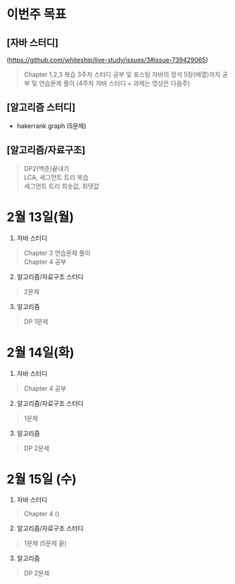# 이번주 목표  
## [자바 스터디]  
(https://github.com/whiteship/live-study/issues/3#issue-739429065)   
> Chapter 1,2,3 복습 
> 3주차 스터디 공부 및 포스팅 
> 자바의 정석 5장(배열)까지 공부 및 연습문제 풀이 (4주차 자바 스터디 + 과제는 영상은 다음주)

## [알고리즘 스터디]  

- hakerrank graph (5문제) 

## [알고리즘/자료구조]  

> DP2(백준)끝내기  
> LCA, 세그먼트 트리 복습  
> 세그먼트 트리 최솟값, 최댓값 

# 2월 13일(월)
1. 자바 스터디 
> Chapter 3 연습문제 풀이  
> Chapter 4 공부  

2. 알고리즘/자료구조 스터디  
> 2문제  

3. 알고리즘  
> DP 1문제

# 2월 14일(화)  
1. 자바 스터디 
> Chapter 4 공부  

2. 알고리즘/자료구조 스터디  
> 1문제  

3. 알고리즘  
> DP 2문제

# 2월 15일 (수)  
1. 자바 스터디 
> Chapter 4 ()

2. 알고리즘/자료구조 스터디  
> 1문제 (5문제 끝)

3. 알고리즘  
> DP 2문제
